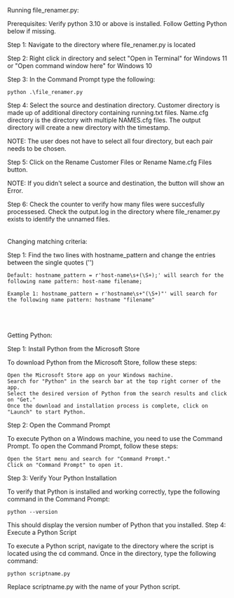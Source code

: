 Running file_renamer.py:

Prerequisites: Verify python 3.10 or above is installed. Follow Getting Python below if missing. 

Step 1: Navigate to the directory where file_renamer.py is located

Step 2: Right click in directory and select "Open in Terminal" for Windows 11 or "Open command window here" for Windows 10 

Step 3: In the Command Prompt type the following:

	python .\file_renamer.py
	  
Step 4: Select the source and destination directory. Customer directory is made up of additional directory containing running.txt files. Name.cfg directory is the directory with multiple NAMES.cfg files. The output directory will create a new directory with the timestamp. 

NOTE: The user does not have to select all four directory, but each pair needs to be chosen.

Step 5: Click on the Rename Customer Files or Rename Name.cfg Files button.

NOTE: If you didn't select a source and destination, the button will show an Error.

Step 6: Check the counter to verify how many files were succesfully processesed. Check the output.log in the directory where file_renamer.py exists to identify the unnamed files.
<br>
<br>
<br>
Changing matching criteria:

Step 1: Find the two lines with hostname_pattern and change the entries between the single quotes ('') 
   
	Default: hostname_pattern = r'host-name\s+(\S+);' will search for the following name pattern: host-name filename; 
   
	Example 1: hostname_pattern = r'hostname\s+"(\S+)"' will search for the following name pattern: hostname "filename" 
<br>
<br>
<br>
Getting Python:

Step 1: Install Python from the Microsoft Store

To download Python from the Microsoft Store, follow these steps:

    Open the Microsoft Store app on your Windows machine.
    Search for "Python" in the search bar at the top right corner of the app.
    Select the desired version of Python from the search results and click on "Get."
    Once the download and installation process is complete, click on "Launch" to start Python.

Step 2: Open the Command Prompt

To execute Python on a Windows machine, you need to use the Command Prompt. To open the Command Prompt, follow these steps:

    Open the Start menu and search for "Command Prompt."
    Click on "Command Prompt" to open it.

Step 3: Verify Your Python Installation

To verify that Python is installed and working correctly, type the following command in the Command Prompt:

    python --version 

This should display the version number of Python that you installed.
Step 4: Execute a Python Script

To execute a Python script, navigate to the directory where the script is located using the cd command. Once in the directory, type the following command:

    python scriptname.py

Replace scriptname.py with the name of your Python script.

